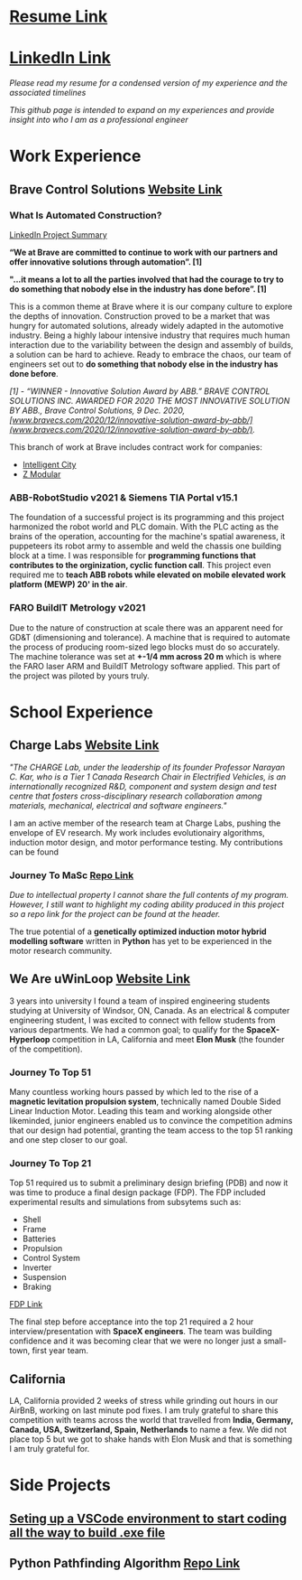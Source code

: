 # [Resume Link](https://github.com/MichaelThamm/MichaelThamm.github.io/blob/main/Resume_MikeThamm.pdf)
# [LinkedIn Link](https://www.linkedin.com/in/michael-thamm-a0b127134/)

_Please read my resume for a condensed version of my experience and the associated timelines_

_This github page is intended to expand on my experiences and provide insight into who I am as a professional engineer_

# Work Experience

## Brave Control Solutions [Website Link](https://www.bravecs.com/)

### What Is Automated Construction?

[LinkedIn Project Summary](https://www.linkedin.com/posts/brave-control-solutions_transforming-the-construction-industry-abb-activity-6811664821377998848-r5mn)

**“We at Brave are committed to continue to work with our partners and offer innovative solutions through automation”. [1]**

**"...it means a lot to all the parties involved that had the courage to try to do something that nobody else in the industry has done before”. [1]**

This is a common theme at Brave where it is our company culture to explore the depths of innovation. Construction proved to be a market that was hungry for automated solutions, already widely adapted in the automotive industry. Being a highly labour intensive industry that requires much human interaction due to the variability between the design and assembly of builds, a solution can be hard to achieve. Ready to embrace the chaos, our team of engineers set out to **do something that nobody else in the industry has done before**.

*[1] - “WINNER - Innovative Solution Award by ABB.” BRAVE CONTROL SOLUTIONS INC. AWARDED FOR 2020 THE MOST INNOVATIVE SOLUTION BY ABB., Brave Control Solutions, 9 Dec. 2020, [www.bravecs.com/2020/12/innovative-solution-award-by-abb/](www.bravecs.com/2020/12/innovative-solution-award-by-abb/).*

This branch of work at Brave includes contract work for companies:

* [Intelligent City](https://intelligent-city.com/)
* [Z Modular](https://www.z-modular.com/)

### ABB-RobotStudio v2021 & Siemens TIA Portal v15.1

The foundation of a successful project is its programming and this project harmonized the robot world and PLC domain. With the PLC acting as the brains of the operation, accounting for the machine's spatial awareness, it puppeteers its robot army to assemble and weld the chassis one building block at a time. I was responsible for **programming functions that contributes to the orginization, cyclic function call**. This project even required me to **teach ABB robots while elevated on mobile elevated work platform (MEWP) 20' in the air**.

### FARO BuildIT Metrology v2021

Due to the nature of construction at scale there was an apparent need for GD&T (dimensioning and tolerance). A machine that is required to automate the process of producing room-sized lego blocks must do so accurately. The machine tolerance was set at **+-1/4 mm across 20 m** which is where the FARO laser ARM and BuildIT Metrology software applied. This part of the project was piloted by yours truly.

# School Experience

## Charge Labs [Website Link](https://chargelabs.ca/)

_"The CHARGE Lab, under the leadership of its founder Professor Narayan C. Kar, who is a Tier 1 Canada Research Chair in Electrified Vehicles, is an internationally recognized R&D, component and system design and test centre that fosters cross-disciplinary research collaboration among materials, mechanical, electrical and software engineers."_

I am an active member of the research team at Charge Labs, pushing the envelope of EV research. My work includes evolutionairy algorithms, induction motor design, and motor performance testing. My contributions can be found 

### Journey To MaSc [Repo Link](https://github.com/MichaelThamm/MaSc-LinearInductionMotorGeneticOptimization)

_Due to intellectual property I cannot share the full contents of my program. However, I still want to highlight my coding ability produced in this project so a repo link for the project can be found at the header._

The true potential of a **genetically optimized induction motor hybrid modelling software** written in **Python** has yet to be experienced in the motor research community.

## We Are uWinLoop [Website Link](https://www.uwinloop.ca/)

3 years into university I found a team of inspired engineering students studying at University of Windsor, ON, Canada. As an electrical & computer engineering student, I was excited to connect with fellow students from various departments. We had a common goal; to qualify for the **SpaceX-Hyperloop** competition in LA, California and meet **Elon Musk** (the founder of the competition).

### Journey To Top 51

Many countless working hours passed by which led to the rise of a **magnetic levitation propulsion system**, technically named Double Sided Linear Induction Motor. Leading this team and working alongside other likeminded, junior engineers enabled us to convince the competition admins that our design had potential, granting the team access to the top 51 ranking and one step closer to our goal.

### Journey To Top 21

Top 51 required us to submit a preliminary design briefing (PDB) and now it was time to produce a final design package (FDP). The FDP included experimental results and simulations from subsytems such as:

* Shell
* Frame
* Batteries
* Propulsion
* Control System
* Inverter
* Suspension
* Braking 

[FDP Link](https://github.com/MichaelThamm/SpaceX-HyperloopCompetition/blob/gh-pages/FDP.pdf)

The final step before acceptance into the top 21 required a 2 hour interview/presentation with **SpaceX engineers**. The team was building confidence and it was becoming clear that we were no longer just a small-town, first year team.

## California

LA, California provided 2 weeks of stress while grinding out hours in our AirBnB, working on last minute pod fixes. I am truly grateful to share this competition with teams across the world that travelled from **India, Germany, Canada, USA, Switzerland, Spain, Netherlands** to name a few. We did not place top 5 but we got to shake hands with Elon Musk and that is something I am truly grateful for.

# Side Projects

## [Seting up a VSCode environment to start coding all the way to build .exe file](https://github.com/MichaelThamm/Coding)
## Python Pathfinding Algorithm [Repo Link](https://github.com/MichaelThamm/Python-Pathfinding)

